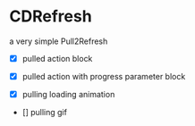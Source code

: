 # CDRefresh
a very simple Pull2Refresh

- [x] pulled action block 
- [x] pulled action with progress parameter block

- [x] pulling loading animation

- [] pulling gif
